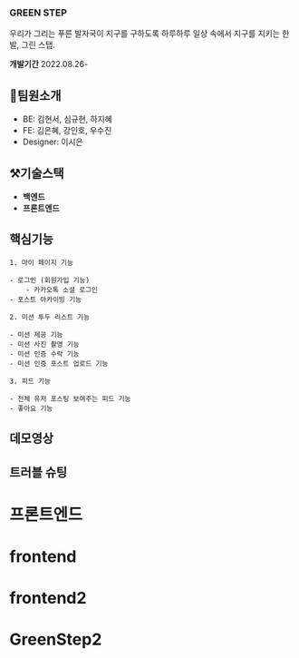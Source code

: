 ### GREEN STEP

우리가 그리는 푸른 발자국이 지구를 구하도록
하루하루 일상 속에서 지구를 지키는 한 발, 그린 스탭.

**개발기간**
2022.08.26-

## 👥팀원소개

- BE: 김현서, 심규현, 하지혜
- FE: 김은혜, 강인호, 우수진
- Designer: 이시은

## ⚒️기술스택

- **백엔드**
- **프론트엔드**

## 핵심기능

```
1. 마이 페이지 기능

- 로그인 (회원가입 기능)
    - 카카오톡 소셜 로그인
- 포스트 아카이빙 기능

2. 미션 투두 리스트 기능

- 미션 제공 기능
- 미션 사진 촬영 기능
- 미션 인증 수락 기능
- 미션 인증 포스트 업로드 기능

3. 피드 기능

- 전체 유저 포스팅 보여주는 피드 기능
- 좋아요 기능

```

## 데모영상

## 트러블 슈팅

# 프론트엔드

# frontend

# frontend2

# GreenStep2
